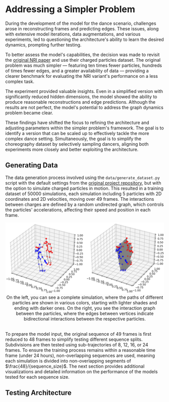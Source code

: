 # Addressing a Simpler Problem

During the development of the model for the dance scenario, challenges arose in reconstructing frames and predicting edges. These issues, along with extensive model iterations, data augmentations, and various experiments, led to questioning the architecture's ability to learn the desired dynamics, prompting further testing.

To better assess the model's capabilities, the decision was made to revisit the [original NRI paper](https://arxiv.org/abs/1802.04687) and use their charged particles dataset. The original problem was much simpler — featuring ten times fewer particles, hundreds of times fewer edges, and a greater availability of data — providing a clearer benchmark for evaluating the NRI variant's performance on a less complex task.

The experiment provided valuable insights. Even in a simplified version with significantly reduced hidden dimensions, the model showed the ability to produce reasonable reconstructions and edge predictions. Although the results are not perfect, the model's potential to address the graph dynamics problem became clear.

These findings have shifted the focus to refining the architecture and adjusting parameters within the simpler problem's framework. The goal is to identify a version that can be scaled up to effectively tackle the more complex dance setting. Simultaneously, the goal is to simplify the choreography dataset by selectively sampling dancers, aligning both experiments more closely and better exploiting the architecture.

## Generating Data

The data generation process involved using the `data/generate_dataset.py` script with the default settings from the [original project repository](https://github.com/ethanfetaya/NRI), but with the option to simulate charged particles in motion. This resulted in a training dataset of 50000 simulations, each simulation including 5 particles with 2D coordinates and 2D velocities, moving over 49 frames. The interactions between charges are defined by a random undirected graph, which controls the particles' accelerations, affecting their speed and position in each frame.

<div align="center">
    <img src="https://github.com/Luizerko/ai_choreo/blob/master/models/assets/skeleton_and_connections.png", width="550">
</div>
<div align='center'>
    <span>On the left, you can see a complete simulation, where the paths of different particles are shown in various colors, starting with lighter shades and ending with darker ones. On the right, you see the interaction graph between the particles, where the edges between vertices indicate bidirectional interactions between the respective particles.</span>
    <br><br>
</div>

To prepare the model input, the original sequence of 49 frames is first reduced to 48 frames to simplify testing different sequence splits. Subdivisions are then tested using sub-trajectories of 8, 12, 16, or 24 frames. To ensure the training process remains within a reasonable time frame (under 24 hours), non-overlapping sequences are used, meaning each simulation is divided into non-overlapping segments of $\frac{48}/{sequence_size}$. The next section provides additional visualizations and detailed information on the performance of the models tested for each sequence size.

## Testing Architecture

